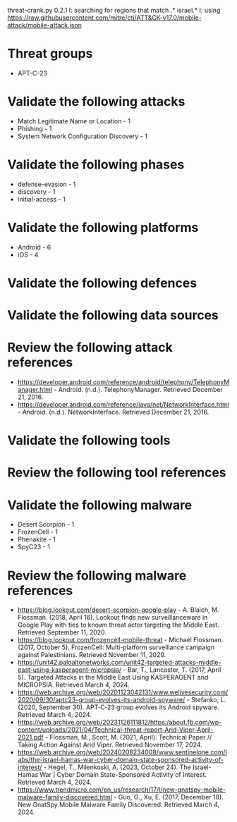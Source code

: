 threat-crank.py 0.2.1
I: searching for regions that match .* israel.*
I: using https://raw.githubusercontent.com/mitre/cti/ATT&CK-v17.0/mobile-attack/mobile-attack.json
# Threat groups

* APT-C-23

# Validate the following attacks

* Match Legitimate Name or Location - 1
* Phishing - 1
* System Network Configuration Discovery - 1

# Validate the following phases

* defense-evasion - 1
* discovery - 1
* initial-access - 1

# Validate the following platforms

* Android - 6
* iOS - 4

# Validate the following defences


# Validate the following data sources


# Review the following attack references

* https://developer.android.com/reference/android/telephony/TelephonyManager.html - Android. (n.d.). TelephonyManager. Retrieved December 21, 2016.
* https://developer.android.com/reference/java/net/NetworkInterface.html - Android. (n.d.). NetworkInterface. Retrieved December 21, 2016.

# Validate the following tools


# Review the following tool references


# Validate the following malware

* Desert Scorpion - 1
* FrozenCell - 1
* Phenakite - 1
* SpyC23 - 1

# Review the following malware references

* https://blog.lookout.com/desert-scorpion-google-play - A. Blaich, M. Flossman. (2018, April 16). Lookout finds new surveillanceware in Google Play with ties to known threat actor targeting the Middle East. Retrieved September 11, 2020.
* https://blog.lookout.com/frozencell-mobile-threat - Michael Flossman. (2017, October 5). FrozenCell: Multi-platform surveillance campaign against Palestinians. Retrieved November 11, 2020.
* https://unit42.paloaltonetworks.com/unit42-targeted-attacks-middle-east-using-kasperagent-micropsia/ - Bar, T., Lancaster, T. (2017, April 5). Targeted Attacks in the Middle East Using KASPERAGENT and MICROPSIA. Retrieved March 4, 2024.
* https://web.archive.org/web/20201123042131/www.welivesecurity.com/2020/09/30/aptc23-group-evolves-its-android-spyware/ - Stefanko, L. (2020, September 30). APT‑C‑23 group evolves its Android spyware. Retrieved March 4, 2024.
* https://web.archive.org/web/20231126111812/https:/about.fb.com/wp-content/uploads/2021/04/Technical-threat-report-Arid-Viper-April-2021.pdf - Flossman, M., Scott, M. (2021, April). Technical Paper // Taking Action Against Arid Viper. Retrieved November 17, 2024.
* https://web.archive.org/web/20240208234008/www.sentinelone.com/labs/the-israel-hamas-war-cyber-domain-state-sponsored-activity-of-interest/ - Hegel, T., Milenkoski, A. (2023, October 24). The Israel-Hamas War | Cyber Domain State-Sponsored Activity of Interest. Retrieved March 4, 2024.
* https://www.trendmicro.com/en_us/research/17/l/new-gnatspy-mobile-malware-family-discovered.html - Guo, G., Xu, E. (2017, December 18). New GnatSpy Mobile Malware Family Discovered. Retrieved March 4, 2024.

